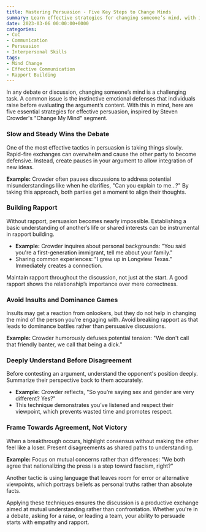 ```yaml
---
title: Mastering Persuasion - Five Key Steps to Change Minds
summary: Learn effective strategies for changing someone’s mind, with insights from Steven Crowder’s "Change My Mind" segment, emphasizing rapport building and effective communication.
date: 2023-03-06 00:00:00+0000
categories:
- CoC
- Communication
- Persuasion
- Interpersonal Skills
tags:
- Mind Change
- Effective Communication
- Rapport Building
---
```


In any debate or discussion, changing someone’s mind is a challenging task. A common issue is the instinctive emotional defenses that individuals raise before evaluating the argument’s content. With this in mind, here are five essential strategies for effective persuasion, inspired by Steven Crowder's "Change My Mind" segment.

### Slow and Steady Wins the Debate

One of the most effective tactics in persuasion is taking things slowly. Rapid-fire exchanges can overwhelm and cause the other party to become defensive. Instead, create pauses in your argument to allow integration of new ideas.

**Example:** Crowder often pauses discussions to address potential misunderstandings like when he clarifies, "Can you explain to me...?" By taking this approach, both parties get a moment to align their thoughts.

### Building Rapport

Without rapport, persuasion becomes nearly impossible. Establishing a basic understanding of another’s life or shared interests can be instrumental in rapport building.

- **Example:** Crowder inquires about personal backgrounds: "You said you're a first-generation immigrant, tell me about your family."
- Sharing common experiences: "I grew up in Longview Texas." Immediately creates a connection.

Maintain rapport throughout the discussion, not just at the start. A good rapport shows the relationship’s importance over mere correctness.

### Avoid Insults and Dominance Games

Insults may get a reaction from onlookers, but they do not help in changing the mind of the person you’re engaging with. Avoid breaking rapport as that leads to dominance battles rather than persuasive discussions.

**Example:** Crowder humorously defuses potential tension: "We don't call that friendly banter, we call that being a dick."

### Deeply Understand Before Disagreement

Before contesting an argument, understand the opponent's position deeply. Summarize their perspective back to them accurately.

- **Example:** Crowder reflects, "So you’re saying sex and gender are very different? Yes?"
- This technique demonstrates you’ve listened and respect their viewpoint, which prevents wasted time and promotes respect.

### Frame Towards Agreement, Not Victory

When a breakthrough occurs, highlight consensus without making the other feel like a loser. Present disagreements as shared paths to understanding.

**Example:** Focus on mutual concerns rather than differences: "We both agree that nationalizing the press is a step toward fascism, right?"

Another tactic is using language that leaves room for error or alternative viewpoints, which portrays beliefs as personal truths rather than absolute facts.

Applying these techniques ensures the discussion is a productive exchange aimed at mutual understanding rather than confrontation. Whether you're in a debate, asking for a raise, or leading a team, your ability to persuade starts with empathy and rapport.
